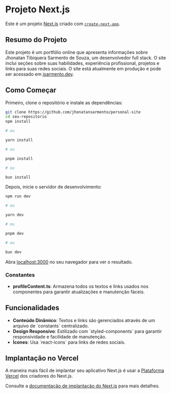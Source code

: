 # Projeto Next.js

Este é um projeto [Next.js](https://nextjs.org/) criado com [`create-next-app`](https://github.com/vercel/next.js/tree/canary/packages/create-next-app).

## Resumo do Projeto

Este projeto é um portfólio online que apresenta informações sobre Jhonatan Tibiquera Sarmento de Souza, um desenvolvedor full stack. O site inclui seções sobre suas habilidades, experiência profissional, projetos e links para suas redes sociais. O site está atualmente em produção e pode ser acessado em [jsarmento.dev](https://www.jsarmento.dev/).

## Como Começar

Primeiro, clone o repositório e instale as dependências:

```bash
git clone https://github.com/jhonatansarmento/personal-site
cd seu-repositorio
npm install

# ou

yarn install

# ou

pnpm install

# ou

bun install
```

Depois, inicie o servidor de desenvolvimento:

```bash
npm run dev

# ou

yarn dev

# ou

pnpm dev

# ou

bun dev
```

Abra [localhost:3000](http://localhost:3000) no seu navegador para ver o resultado.

### Constantes

- **profileContent.ts**: Armazena todos os textos e links usados nos componentes para garantir atualizações e manutenção fáceis.

## Funcionalidades

- **Conteúdo Dinâmico**: Textos e links são gerenciados através de um arquivo de \`constants\` centralizado.
- **Design Responsivo**: Estilizado com \`styled-components\` para garantir responsividade e facilidade de manutenção.
- **Ícones**: Usa \`react-icons\` para links de redes sociais.

## Implantação no Vercel

A maneira mais fácil de implantar seu aplicativo Next.js é usar a [Plataforma Vercel](https://vercel.com/new?utm_medium=default-template&filter=next.js&utm_source=create-next-app&utm_campaign=create-next-app-readme) dos criadores do Next.js.

Consulte a [documentação de implantação do Next.js](https://nextjs.org/docs/deployment) para mais detalhes.
